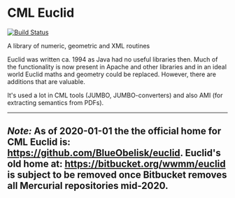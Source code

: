 # CML Euclid
[![Build Status](https://travis-ci.org/BlueObelisk/euclid.svg?branch=master)](https://travis-ci.org/BlueObelisk/euclid)

A library of numeric, geometric and XML routines

Euclid was written ca. 1994 as Java had no useful libraries then. Much of the
functionality is now present in Apache and other libraries and in an ideal world
Euclid maths and geometry could be replaced. However, there are additions that are valuable.

It's used a lot in CML tools (JUMBO, JUMBO-converters) and also AMI (for extracting semantics from PDFs).


---

*Note:*
As of 2020-01-01 the the official home for CML Euclid is:
<https://github.com/BlueObelisk/euclid>.
Euclid's old home at: <https://bitbucket.org/wwmm/euclid> is subject to be
removed once Bitbucket removes all Mercurial repositories mid-2020.
---
